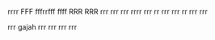 rrrr
FFF
fffrrfff
ffff
RRR
RRR
rrr
rrr
rrr
rrrr
rrr
rr
rrr
rrr
rr
rrr
rrr

rrr
gajah
rrr
rrr
rrr
rrr
